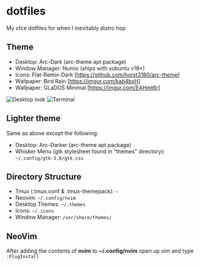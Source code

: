 # dotfiles

My xfce dotfiles for when I inevitably distro hop

## Theme

* Desktop: Arc-Dark (arc-theme apt package)
* Window Manager: Numix (ships with xubuntu v18+)
* Icons: Flat-Remix-Dark [<https://github.com/horst3180/arc-theme>]
* Wallpaper: Bird Rain [<https://imgur.com/kab4bxH>]
* Wallpaper: GLaDOS Minimal [<https://imgur.com/EAHmt6r>]

![Desktop look](https://i.imgur.com/SuNLzPE.png)
![Terminal](https://i.imgur.com/JbykP1w.png)

## Lighter theme

Same as above except the following:

* Desktop: Arc-Darker (arc-theme apt package)
* Whisker Menu (gtk stylesheet found in "themes" directory): `~/.config/gtk-3.0/gtk.css`

## Directory Structure

* Tmux (.tmux.conf & .tmux-themepack): `~`
* Neovim: `~/.config/nvim`
* Desktop Themes: `~/.themes`
* Icons: `~/.icons`
* Window Manager: `/usr/share/themes/`

## NeoVim

After adding the contents of **nvim** to **~/.config/nvim** open up vim and type `:PlugInstall`

